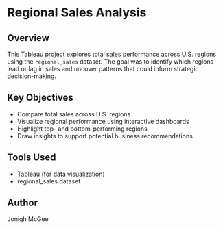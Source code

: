 # Regional Sales Analysis 
## Overview

This Tableau project explores total sales performance across U.S. regions using the `regional_sales` dataset. The goal was to identify which regions lead or lag in sales and uncover patterns that could inform strategic decision-making.

## Key Objectives

- Compare total sales across U.S. regions
- Visualize regional performance using interactive dashboards
- Highlight top- and bottom-performing regions
- Draw insights to support potential business recommendations

## Tools Used

- Tableau (for data visualization)
- regional_sales dataset 

## Author

Jonigh McGee
